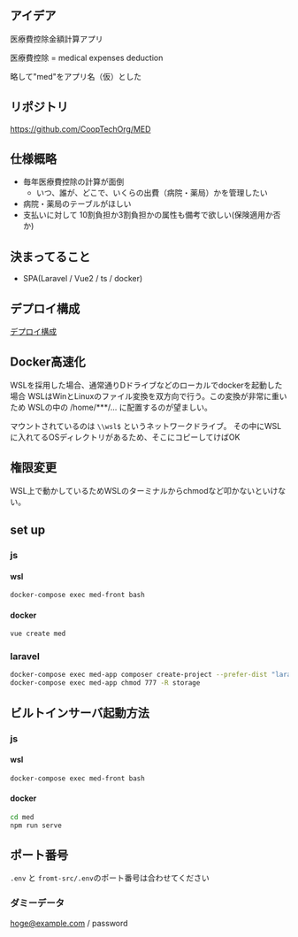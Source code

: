 ## アイデア

医療費控除金額計算アプリ

医療費控除 = medical expenses deduction

略して"med"をアプリ名（仮）とした

## リポジトリ

https://github.com/CoopTechOrg/MED

## 仕様概略

- 毎年医療費控除の計算が面倒
    - いつ、誰が、どこで、いくらの出費（病院・薬局）かを管理したい
- 病院・薬局のテーブルがほしい
- 支払いに対して 10割負担か3割負担かの属性も備考で欲しい(保険適用か否か)

## 決まってること

- SPA(Laravel / Vue2 / ts / docker)

## デプロイ構成

[デプロイ構成](https://s8a.jp/vue-js-github-aws-s3-auto-deploy)

## Docker高速化

WSLを採用した場合、通常通りDドライブなどのローカルでdockerを起動した場合 WSLはWinとLinuxのファイル変換を双方向で行う。この変換が非常に重いため WSLの中の /home/***/... に配置するのが望ましい。

マウントされているのは `\\wsl$` というネットワークドライブ。 その中にWSLに入れてるOSディレクトリがあるため、そこにコピーしてけばOK

## 権限変更

WSL上で動かしているためWSLのターミナルからchmodなど叩かないといけない。

## set up

### js

#### wsl

```bash
docker-compose exec med-front bash
```

#### docker

```bash
vue create med
```

### laravel

```bash
docker-compose exec med-app composer create-project --prefer-dist "laravel/laravel=6.*" .
docker-compose exec med-app chmod 777 -R storage
```

## ビルトインサーバ起動方法

### js

#### wsl

```bash
docker-compose exec med-front bash
```

#### docker

```bash
cd med
npm run serve
```

## ポート番号

`.env` と `fromt-src/.env`のポート番号は合わせてください

### ダミーデータ

hoge@example.com / password